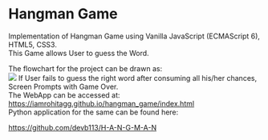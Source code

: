 # Hangman Game

Implementation of Hangman Game using Vanilla JavaScript (ECMAScript 6), HTML5, CSS3.
<br>
This Game allows User to guess the Word.
<br>

The flowchart for the project can be drawn as:
<br>
<img src = "https://github.com/iamrohitagg/hangman_game/blob/master/flowChart.png"></img>
If User fails to guess the right word after consuming all his/her chances, Screen Prompts with Game Over.
<br>
The WebApp can be accessed at:
<br>
https://iamrohitagg.github.io/hangman_game/index.html
<br>
Python application for the same can be found here:
<br>

https://github.com/devb113/H-A-N-G-M-A-N
